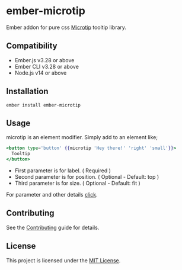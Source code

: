 # ember-microtip

Ember addon for pure css [Microtip](https://microtip.now.sh/) tooltip library.

## Compatibility

- Ember.js v3.28 or above
- Ember CLI v3.28 or above
- Node.js v14 or above

## Installation

```
ember install ember-microtip
```

## Usage

microtip is an element modifier. Simply add to an element like;

```handlebars
<button type='button' {{microtip 'Hey there!' 'right' 'small'}}>
  Tooltip
</button>
```

- First parameter is for label. ( Required )
- Second parameter is for position. ( Optional - Default: top )
- Third parameter is for size. ( Optional - Default: fit )

For parameter and other details [click](https://github.com/ghosh/microtip#usage).

## Contributing

See the [Contributing](CONTRIBUTING.md) guide for details.

## License

This project is licensed under the [MIT License](LICENSE.md).
